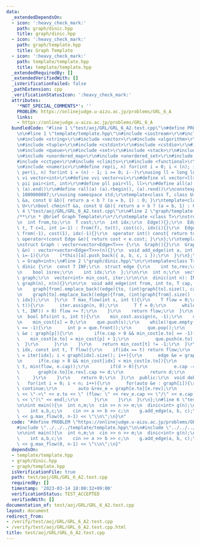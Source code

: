 ```yaml
---
data:
  _extendedDependsOn:
  - icon: ':heavy_check_mark:'
    path: graph/dinic.hpp
    title: graph/dinic.hpp
  - icon: ':heavy_check_mark:'
    path: graph/template.hpp
    title: Graph Template
  - icon: ':heavy_check_mark:'
    path: template/template.hpp
    title: template/template.hpp
  _extendedRequiredBy: []
  _extendedVerifiedWith: []
  _isVerificationFailed: false
  _pathExtension: cpp
  _verificationStatusIcon: ':heavy_check_mark:'
  attributes:
    '*NOT_SPECIAL_COMMENTS*': ''
    PROBLEM: https://onlinejudge.u-aizu.ac.jp/problems/GRL_6_A
    links:
    - https://onlinejudge.u-aizu.ac.jp/problems/GRL_6_A
  bundledCode: "#line 1 \"test/aoj/GRL/GRL_6_A2.test.cpp\"\n#define PROBLEM \"https://onlinejudge.u-aizu.ac.jp/problems/GRL_6_A\"\
    \n\n#line 1 \"template/template.hpp\"\n#include <iostream>\r\n#include <cmath>\r\
    \n#include <string>\r\n#include <vector>\r\n#include <algorithm>\r\n#include <utility>\r\
    \n#include <tuple>\r\n#include <cstdint>\r\n#include <cstdio>\r\n#include <map>\r\
    \n#include <queue>\r\n#include <set>\r\n#include <stack>\r\n#include <deque>\r\
    \n#include <unordered_map>\r\n#include <unordered_set>\r\n#include <bitset>\r\n\
    #include <cctype>\r\n#include <climits>\r\n#include <functional>\r\n#include <cassert>\r\
    \n#include <numeric>\r\n#define rep(i, n) for(int i = 0; i < (n); i++)\r\n#define\
    \ per(i, n) for(int i = (n) - 1; i >= 0; i--)\r\nusing ll = long long;\r\n#define\
    \ vi vector<int>\r\n#define vvi vector<vi>\r\n#define vl vector<ll>\r\n#define\
    \ pii pair<int, int>\r\n#define pll pair<ll, ll>\r\n#define all(a) (a).begin(),\
    \ (a).end()\r\n#define rall(a) (a).rbegin(), (a).rend()\r\nconstexpr int mod =\
    \ 1000000007;\r\nusing namespace std;\r\ntemplate<class T, class U>\r\nbool chmax(T\
    \ &a, const U &b){ return a < b ? (a = b, 1) : 0; }\r\ntemplate<class T, class\
    \ U>\r\nbool chmin(T &a, const U &b){ return a > b ? (a = b, 1) : 0; }\n#line\
    \ 4 \"test/aoj/GRL/GRL_6_A2.test.cpp\"\n\n#line 2 \"graph/template.hpp\"\n\r\n\
    /**\r\n * @brief Graph Template\r\n*/\r\ntemplate <class T>\r\nstruct Edge {\r\
    \n  int from,to;\r\n  T cost;\r\n  int idx;\r\n  Edge(){};\r\n  Edge(int f, int\
    \ t, T c=1, int i=-1) : from(f), to(t), cost(c), idx(i){}\r\n  Edge(int t) : to(t),\
    \ from(-1), cost(1), idx(-1){}\r\n  operator int() const{ return to; }\r\n  bool\
    \ operator<(const Edge &e){ return cost < e.cost; }\r\n};\r\ntemplate <class T>\r\
    \nstruct Graph : vector<vector<Edge<T>>> {\r\n  Graph(){}\r\n  Graph(const int\
    \ &n) : vector<vector<Edge<T>>>(n){}\r\n  void add_edge(int a, int b, T c=1, int\
    \ i=-1){\r\n    (*this)[a].push_back({ a, b, c, i });\r\n  }\r\n};\r\nusing graph\
    \ = Graph<int>;\n#line 2 \"graph/dinic.hpp\"\n\r\ntemplate<class T>\r\nstruct\
    \ dinic {\r\n  const T INF;\r\n  struct edge {\r\n    int to,rev;\r\n    T cap;\r\
    \n    bool isrev;\r\n    int idx;\r\n  };\r\n\r\n  int n;\r\n  vector<vector<edge>>\
    \ graph;\r\n  vector<int> min_cost, iter;\r\n\r\n  dinic(int n): INF(numeric_limits<T>::max()),\
    \ graph(n), n(n){}\r\n\r\n  void add_edge(int from, int to, T cap, int idx = -1){\r\
    \n    graph[from].emplace_back((edge){to, (int)graph[to].size(), cap, false, idx});\r\
    \n    graph[to].emplace_back((edge){from, (int)graph[from].size() - 1, 0, true,\
    \ idx});\r\n  }\r\n  T max_flow(int s, int t){\r\n    T flow = 0;\r\n    while(bfs(s,\
    \ t)){\r\n      iter.assign(n, 0);\r\n      T f = 0;\r\n      while((f = dfs(s,\
    \ t, INF)) > 0) flow += f;\r\n    }\r\n    return flow;\r\n  }\r\n  private:\r\
    \n  bool bfs(int s, int t){\r\n    min_cost.assign(n, -1);\r\n    queue<int> que;\r\
    \n    min_cost[s] = 0;\r\n    que.push(s);\r\n    while(!que.empty() && min_cost[t]\
    \ == -1){\r\n      int p = que.front();\r\n      que.pop();\r\n      for(auto\
    \ &e : graph[p]){\r\n        if(e.cap > 0 && min_cost[e.to] == -1){\r\n      \
    \    min_cost[e.to] = min_cost[p] + 1;\r\n          que.push(e.to);\r\n      \
    \  }\r\n      }\r\n    }\r\n    return min_cost[t] != -1;\r\n  }\r\n  T dfs(int\
    \ idx, const int t, T flow){\r\n    if(idx == t) return flow;\r\n    for(int &i\
    \ = iter[idx]; i < graph[idx].size(); i++){\r\n      edge &e = graph[idx][i];\r\
    \n      if(e.cap > 0 && min_cost[idx] < min_cost[e.to]){\r\n        T d = dfs(e.to,\
    \ t, min(flow, e.cap));\r\n        if(d > 0){\r\n          e.cap -= d;\r\n   \
    \       graph[e.to][e.rev].cap += d;\r\n          return d;\r\n        }\r\n \
    \     }\r\n    }\r\n    return 0;\r\n  }\r\n  public:\r\n  void debug(){\r\n \
    \   for(int i = 0; i < n; i++){\r\n      for(auto &e : graph[i]){\r\n        if(e.isrev)\
    \ continue;\r\n        auto &rev_e = graph[e.to][e.rev];\r\n        cout << i\
    \ << \"->\" << e.to << \" (flow: \" << rev_e.cap << \"/\" << e.cap + rev_e.cap\
    \ << \")\" << endl;\r\n      }\r\n    }\r\n  }\r\n};\n#line 6 \"test/aoj/GRL/GRL_6_A2.test.cpp\"\
    \n\nint main(){\n  int n,m;\n  cin >> n >> m;\n  dinic<int> g(n);\n  rep(i, m){\n\
    \    int a,b,c;\n    cin >> a >> b >> c;\n    g.add_edge(a, b, c);\n  }\n  cout\
    \ << g.max_flow(0, n-1) << \"\\n\";\n}\n"
  code: "#define PROBLEM \"https://onlinejudge.u-aizu.ac.jp/problems/GRL_6_A\"\n\n\
    #include \"../../../template/template.hpp\"\n\n#include \"../../../graph/dinic.hpp\"\
    \n\nint main(){\n  int n,m;\n  cin >> n >> m;\n  dinic<int> g(n);\n  rep(i, m){\n\
    \    int a,b,c;\n    cin >> a >> b >> c;\n    g.add_edge(a, b, c);\n  }\n  cout\
    \ << g.max_flow(0, n-1) << \"\\n\";\n}"
  dependsOn:
  - template/template.hpp
  - graph/dinic.hpp
  - graph/template.hpp
  isVerificationFile: true
  path: test/aoj/GRL/GRL_6_A2.test.cpp
  requiredBy: []
  timestamp: '2023-03-14 18:00:32+09:00'
  verificationStatus: TEST_ACCEPTED
  verifiedWith: []
documentation_of: test/aoj/GRL/GRL_6_A2.test.cpp
layout: document
redirect_from:
- /verify/test/aoj/GRL/GRL_6_A2.test.cpp
- /verify/test/aoj/GRL/GRL_6_A2.test.cpp.html
title: test/aoj/GRL/GRL_6_A2.test.cpp
---
```

